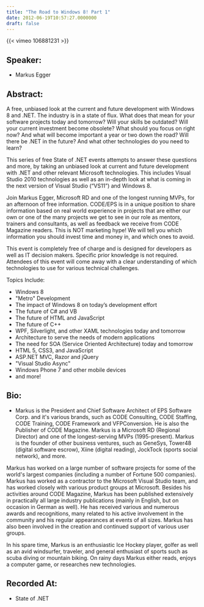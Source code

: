 ```yaml
---
title: "The Road to Windows 8! Part 1"
date: 2012-06-19T10:57:27.0000000
draft: false
---
```


{{< vimeo 106881231 >}}

## Speaker:

 - Markus Egger

## Abstract:

<p>A free, unbiased look at the current and future development with Windows 8 and .NET. 
The industry is in a state of flux. What does that mean for your software projects today and tomorrow? Will your skills be outdated? Will your current investment become obsolete? What should you focus on right now? And what will become important a year or two down the road? Will there be .NET in the future? And what other technologies do you need to learn?</p>
<p>This series of free State of .NET events attempts to answer these questions and more, by taking an unbiased look at current and future development with .NET and other relevant Microsoft technologies. This includes Visual Studio 2010 technologies as well as an in-depth look at what is coming in the next version of Visual Studio (“VS11”) and Windows 8.</p>
<p>Join Markus Egger, Microsoft RD and one of the longest running MVPs, for an afternoon of free information. CODE/EPS is in a unique position to share information based on real world experience in projects that are either our own or one of the many projects we get to see in our role as mentors, trainers and consultants, as well as feedback we receive from CODE Magazine readers. This is NOT marketing hype! We will tell you which information you should invest time and money in, and which ones to avoid.</p>
<p>This event is completely free of charge and is designed for developers as well as IT decision makers. Specific prior knowledge is not required. Attendees of this event will come away with a clear understanding of which technologies to use for various technical challenges.
</p>
Topics Include:
<ul>
<li>Windows 8</li>
<li>"Metro" Development</li>
<li>The impact of Windows 8 on today’s development effort</li>
<li>The future of C# and VB</li>
<li>The future of HTML and JavaScript</li>
<li>The future of C++</li>
<li>WPF, Silverlight, and other XAML technologies today and tomorrow</li>
<li>Architecture to serve the needs of modern applications</li>
<li>The need for SOA (Service Oriented Architecture) today and tomorrow</li>
<li>HTML 5, CSS3, and JavaScript</li>
<li>ASP.NET MVC, Razor and jQuery</li>
<li>"Visual Studio Async"</li>
<li>Windows Phone 7 and other mobile devices</li>
<li>and more!</li>
</ul>

## Bio:

 - <p>Markus is the President and Chief Software Architect of EPS Software Corp. and it's various brands, such as CODE Consulting, CODE Staffing, CODE Training, CODE Framework and VFPConversion. He is also the Publisher of CODE Magazine. Markus is a Microsoft RD (Regional Director) and one of the longest-serving MVPs (1995-present). Markus is the founder of other business ventures, such as GeneSys, Tower48 (digital software escrow), Xiine (digital reading), JockTock (sports social network), and more.</p>
<p>Markus has worked on a large number of software projects for some of the world's largest companies (including a number of Fortune 500 companies). Markus has worked as a contractor to the Microsoft Visual Studio team, and has worked closely with various product groups at Microsoft. Besides his activities around CODE Magazine, Markus has been published extensively in practically all large industry publications (mainly in English, but on occasion in German as well). He has received various and numerous awards and recognitions, many related to his active involvement in the community and his regular appearances at events of all sizes. Markus has also been involved in the creation and continued support of various user groups.</p>
<p>In his spare time, Markus is an enthusiastic Ice Hockey player, golfer as well as an avid windsurfer, traveler, and general enthusiast of sports such as scuba diving or mountain biking. On rainy days Markus either reads, enjoys a computer game, or researches new technologies.</p>

## Recorded At:

 - State of .NET

